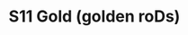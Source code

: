 ---
title: S11 Gold (golden roDs)
permalink: "/teams/s11-gold"
members:
- Joe Heron - Captain
- Kyle Butts - QB
- Tommy Baggett
- Mathew Barnes
- Cameron Burrell
- John Clemons
- Keaton Fedak
- O.J.
- Kip Malcolm
- Kyle Miller
- Khanh Nguyen
- Tyler Stransky
- Adam Strasberg
- ''
teamid: 937
name: S11 Gold
color: golden roDs
division: ''
---